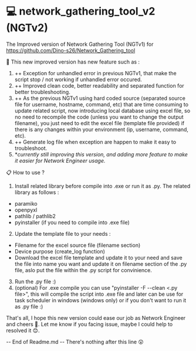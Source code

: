 # :computer: network_gathering_tool_v2 (NGTv2)
The Improved version of Network Gathering Tool (NGTv1) for https://github.com/Dino-s26/Network_Gathering_tool

:blue_book: This new improved version has new feature such as :
1. ++ Exception for unhandled error in previous NGTv1, that make the script stop / not working if unhandled error occured.
2. ++ Improved clean code, better readability and separated function for better troubleshooting.
3. ++ As the previous NGTv1 using hard coded source (separated source file for username, hostname, command, etc) that are time consuming to update related script, now introducing local database using excel file, so no need to recompile the code (unless you want to change the output filename), you just need to edit the excel file (template file provided) if there is any changes within your environment (ip, username, command, etc).
4. ++ Generate log file when exception are happen to make it easy to troubleshoot.
5. **currently still improving this version, and adding more feature to make it easier for Network Engineer usage.*

:clipboard: How to use ?
1. Install related library before compile into .exe or run it as .py. 
The related library as follows :
- paramiko
- openpyxl
- pathlib / pathlib2
- pyinstaller (if you need to compile into .exe file)

2. Update the template file to your needs :
- Filename for the excel source file (filename section)
- Device purpose (create_log function)
- Download the excel file template and update it to your need and save the file into name you want and update it on filename section of the .py file, aslo put the file within the .py script for convinience.

3. Run the .py file :) 
4. (optional) For .exe compile you can use "pyinstaller -F --clean <.py file>", this will compile the script into .exe file and later can be use for task scheduler in windows (windows only) or if you don't want to run it as .py file :)

That's all, I hope this new version could ease our job as Network Engineer and cheers 🍻.
Let me know if you facing issue, maybe I could help to resolved it 😊.

-- End of Readme.md --
There's nothing after this line 😲
